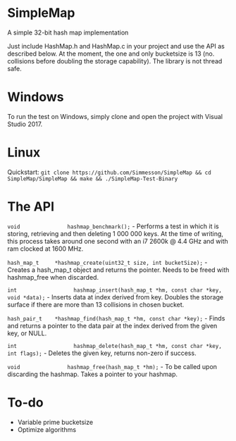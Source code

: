# SimpleMap
A simple 32-bit hash map implementation

Just include HashMap.h and HashMap.c in your project and use the API as described below.
At the moment, the one and only bucketsize is 13 (no. collisions before doubling the storage capability). 
The library is not thread safe.

# Windows
To run the test on Windows, simply clone and open the project with Visual Studio 2017.

# Linux
Quickstart: `git clone https://github.com/Simmesson/SimpleMap && cd SimpleMap/SimpleMap && make && ./SimpleMap-Test-Binary`


# The API

`void			    hashmap_benchmark();` - Performs a test in which it is storing, retrieving and then deleting 1 000 000 keys. At the time of writing, this process takes around one second with an i7 2600k @ 4.4 GHz and with ram clocked at 1600 MHz.

`hash_map_t		*hashmap_create(uint32_t size, int bucketSize);` - Creates a hash_map_t object and returns the pointer. Needs to be freed with hashmap_free when discarded.

`int				  hashmap_insert(hash_map_t *hm, const char *key, void *data);` - Inserts data at index derived from key. Doubles the storage surface if there are more than 13 collisions in chosen bucket.

`hash_pair_t	*hashmap_find(hash_map_t *hm, const char *key);` - Finds and returns a pointer to the data pair at the index derived from the given key, or NULL.

`int				  hashmap_delete(hash_map_t *hm, const char *key, int flags);` - Deletes the given key, returns non-zero if success.

`void			    hashmap_free(hash_map_t *hm);` - To be called upon discarding the hashmap. Takes a pointer to your hashmap.


# To-do
* Variable prime bucketsize
* Optimize algorithms
